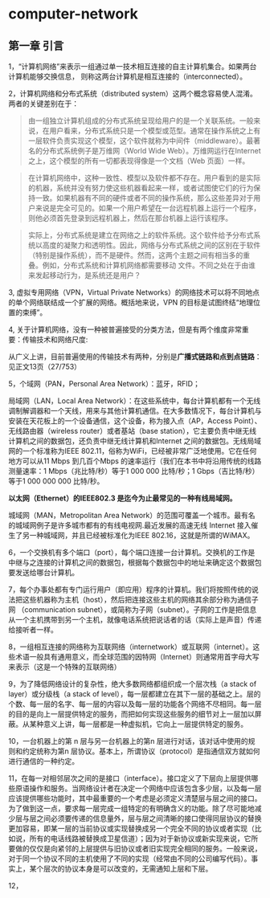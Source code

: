# computer-network
## 第一章 引言
1，“计算机网络”来表示一组通过单一技术相互连接的自主计算机集合。如果两台计算机能够交换信息， 则称这两台计算机是相互连接的（interconnected）。

2，计算机网络和分布式系统（distributed system）这两个概念容易使人混淆。两者的关键差别在于：

>由一组独立计算机组成的分布式系统呈现给用户的是一个关联系统。一般来说，在用户看来，分布式系统只是一个模型或范型。通常在操作系统之上有一层软件负责实现这个模型，这个软件就称为中间件（middleware）。最著名的分布式系统例子是万维网（World Wide Web）。万维网运行在Internet 之上，这个模型的所有一切都表现得像是一个文档（Web 页面）一样。

>在计算机网络中，这种一致性、模型以及软件都不存在。用户看到的是实际的机器，系统并没有努力使这些机器看起来一样，或者试图使它们的行为保持一致。如果机器有不同的硬件或者不同的操作系统，那么这些差异对于用户来说是完全可见的。如果一个用户希望在一台远程机器上运行一个程序，则他必须首先登录到远程机器上，然后在那台机器上运行该程序。

>实际上，分布式系统是建立在网络之上的软件系统。这个软件给予分布式系统以高度的凝聚力和透明性。因此，网络与分布式系统之间的区别在于软件（特别是操作系统），而不是硬件。然而，这两个主题之间有相当多的重叠。例如，分布式系统和计算机网络都需要移动
文件。不同之处在于由谁来发起移动行为，是系统还是用户？

3, 虚拟专用网络（VPN，Virtual Private Networks）的网络技术可以将不同地点的单个网络联结成一个扩展的网络。概括地来说，VPN 的目标是试图终结“地理位置的束缚”。

4, 关于计算机网络，没有一种被普遍接受的分类方法，但是有两个维度非常重要：传输技术和网络尺度:

从广义上讲，目前普遍使用的传输技术有两种，分别是**广播式链路和点到点链路**：见正文13页（27/753）

5，个域网（PAN，Personal Area Network）：蓝牙，RFID；

局域网（LAN，Local Area Network）：在这些系统中，每台计算机都有一个无线调制解调器和一个天线，用来与其他计算机通信。在大多数情况下，每台计算机与安装在天花板上的一个设备通信，这个设备，称为接入点（AP，Access Point）、无线路由器（wireless router）或者基站（base station），它主要负责中继无线计算机之间的数据包，还负责中继无线计算机和Internet 之间的数据包。无线局域网的一个标准称为IEEE 802.11，俗称为WiFi，已经被非常广泛地使用。它在任何地方可以从11 Mbps 到几百个Mbps 的速率运行（我们在本书中将沿用传统的线路测量速率：1 Mbps（兆比特/秒）等于1 000 000 比特/秒；1 Gbps（吉比特/秒）等于1 000 000 000
比特/秒。

**以太网（Ethernet）的IEEE802.3 是迄今为止最常见的一种有线局域网。**

城域网（MAN，Metropolitan Area Network）的范围可覆盖一个城市。最有名的城域网例子是许多城市都有的有线电视网.最近发展的高速无线 Internet 接入催生了另一种城域网，并且已经被标准化为IEEE 802.16，这就是所谓的WiMAX。

6，一个交换机有多个端口（port），每个端口连接一台计算机。交换机的工作是中继与之连接的计算机之间的数据包，根据每个数据包中的地址来确定这个数据包要发送给哪台计算机。

7，每个办事处都有专门运行用户（即应用）程序的计算机。我们将按照传统的说法把这些机器称为主机（host），然后把连接这些主机的网络其余部分称为通信子网
（communication subnet），或简称为子网（subnet）。子网的工作是把信息从一个主机携带到另一个主机，就像电话系统把说话者的话（实际上是声音）传递给接听者一样。

8，一组相互连接的网络称为互联网络（internetwork）或互联网（internet）。这些术语一般具有通用意义，而全球范围的因特网（Internet）则通常用首字母大写来表示（这是一个特殊的互联网络）

9，为了降低网络设计的复杂性，绝大多数网络都组织成一个层次栈（a stack of layer）或分级栈（a stack of level），每一层都建立在其下一层的基础之上。层的个数、每一层的名字、每一层的内容以及每一层的功能各个网络不尽相同。每一层的目的是向上一层提供特定的服务，而把如何实现这些服务的细节对上一层加以屏蔽。从某种意义上讲，每一层都是一种虚拟机，它向上一层提供特定的服务。

10，一台机器上的第 n 层与另一台机器上的第n 层进行对话，该对话中使用的规则和约定统称为第n 层协议。基本上，所谓协议（protocol）是指通信双方就如何进行通信的一种约定。

11，在每一对相邻层次之间的是接口（interface）。接口定义了下层向上层提供哪些原语操作和服务。当网络设计者在决定一个网络中应该包含多少层，以及每一层应该提供哪些功能时，其中最重要的一个考虑是必须定义清楚层与层之间的接口。为了做到这一点，要求每一层完成一组特定的有明确含义的功能。除了尽可能地减少层与层之间必须要传递的信息量外，层与层之间清晰的接口使得同层协议的替换更加容易，即某一层的当前协议或实现替换成另一个完全不同的协议或者实现（比如说，所有的电话线路被替换成卫星信道）；因为对于新协议或新实现来说，它所要做的仅仅是向紧邻的上层提供与旧协议或者旧实现完全相同的服务。一般来说，对于同一个协议不同的主机使用了不同的实现（经常由不同的公司编写代码）。事实上，某个层次的协议本身是可以改变的，无需通知上层和下层。

12， 



